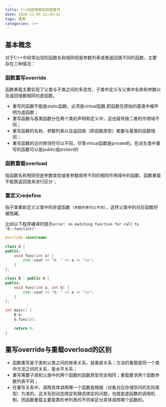 ```yaml
---
title: C++函数重载和函数重写
date: 2020-12-05 22:44:41
tags: 重载
categories: c++
---
```


## 基本概念

对于C++中经常出现的函数名称相同但是参数列表或者返回值不同的函数，主要存在三种情况：

### 函数重写override

函数重载主要实现了父类与子类之间的多态性，子类中定义与父类中名称和参数以及返回值都相同的虚函数。

- 重写的函数不能是static函数，必须是virtual函数,即函数在原始的基类中被声明为虚函数；
- 重写函数与基类函数分在两个类的声明和定义中，这也就导致二者的作用域不同；
- 重写函数的名称、参数列表以及返回值（即函数原型）都要与基类的函数相同；
- 重写函数的访问修饰符可以不同，尽管virtual函数是private的，在派生类中重写的函数可以是public或protect的

### 函数重载overload

指函数名称相同但是参数类型或者参数顺序不同的相同作用域中的函数，函数重载不能靠返回值来进行区分；

### 重定义redefine

指子类重新定义父类中的非虚函数（`参数列表可以不同`），这样父类中的对应函数将被隐藏。
<!--more-->
比如以下程序编译时提示`error: no matching function for call to ‘B::func(int)’`

```c++
#include <iostream>

class A {
public:
    void func(int a) {
        std::cout << "A: " << a << "\n";
    }
};

class B : public A {
public:
    void func(int a, int b) {
        std::cout << "B: " << a << "\n";
    }
};

int main() {
    B b;
    b.func(8);

    return 0;
}
```

## 重写override与重载overload的区别

- 函数重写是子类和父类之间的继承关系，是垂直关系；方法的重载是同一个类中方法之间的关系，是水平关系；
- 重写需要子类和父类中的两个函数的函数原型完全相同；重载要求两个函数参数列表不同；
- 在重写关系中，调用具体调用哪一个函数是根据（对象对应存储空间的实际类型）为准的，这涉及到动态绑定和静态绑定的问题，也就是虚函数的调用机制，而函数重载主要是靠形参列表的不同来区分具体调用哪个函数的。
